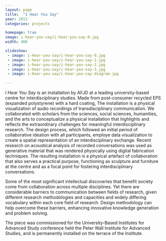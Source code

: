 ```yaml
---
layout: page
title:  "I Hear You Say"
year: 2013
categories: projects

homepage: true
image: i-hear-you-say/i-hear-you-say-0.jpg
width: 400

slideshow:
 - image: i-hear-you-say/i-hear-you-say-0.jpg 
 - image: i-hear-you-say/i-hear-you-say-1.jpg 
 - image: i-hear-you-say/i-hear-you-say-2.jpg 
 - image: i-hear-you-say/i-hear-you-say-3.jpg 
 - image: i-hear-you-say/i-hear-you-say-diagram.jpg 
 
---
```


*I Hear You Say* is an installation by AFJD at a leading university-based centre for interdisciplinary studies. Made from post-consumer recycled EPS (expanded polystyrene) with a hard coating, The installation is a physical visualization of audio recordings of transdisciplinary communication. We collaborated with scholars from the sciences, social sciences, humanities, and the arts to conceptualize a physical installation that highlights and reflects the extraordinary challenges for meaningful interdisciplinary research. The design process, which followed an initial period of collaborative ideation with all participants, employe data visualization to create a spatial representation of an interdisciplinary exchange. Recent research on acoustical analysis of recorded conversations was used as generative material that was rendered physically using digital fabrication techniques. The resulting installation is a physical artefact of collaboration that also serves a practical purpose, functioning as sculpture and furniture at the centre and as a focal point for fostering interdisciplinary conversations.  

Some of the most significant intellectual discoveries that benefit society come from collaboration across multiple disciplines. Yet there are considerable barriers to communication between fields of research, given different research methodologies and capacities and widely differing vocabulary within each core field of research. Design methodology can help overcome these barriers, enhancing innovative knowledge generation and problem solving. 

The piece was commissioned for the University-Based Institutes for Advanced Study conference held the Peter Wall Institute for Advanced Studies, and is permanently installed on the terrace of the Institute. 


